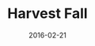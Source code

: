 ---
layout: default
modal-id: 4
date: 2016-02-21
title: Harvest Fall
img: awesome-inc-thumb-2.gif
alt: image-alt
project-date: July 2015
download: <a href="http://devpost.com/software/harvest-fall" target="_blank">Devpost Submission</a>
source: Not Available
description: 
inspiration: 
---